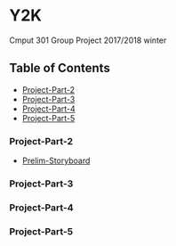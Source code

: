 # Y2K

Cmput 301 Group Project 2017/2018 winter

## Table of Contents
- [Project-Part-2](#project-part-2)
- [Project-Part-3](#project-part-3)
- [Project-Part-4](#project-part-4)
- [Project-Part-5](#project-part-5)
<!-- toc -->
### Project-Part-2
 - [Prelim-Storyboard](doc/301STORYBOARD.png)


### Project-Part-3



### Project-Part-4


### Project-Part-5
